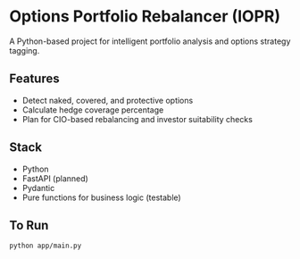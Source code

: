 # Options Portfolio Rebalancer (IOPR)

A Python-based project for intelligent portfolio analysis and options strategy tagging.

## Features

- Detect naked, covered, and protective options
- Calculate hedge coverage percentage
- Plan for CIO-based rebalancing and investor suitability checks

## Stack

- Python
- FastAPI (planned)
- Pydantic
- Pure functions for business logic (testable)

## To Run

```bash
python app/main.py
```

